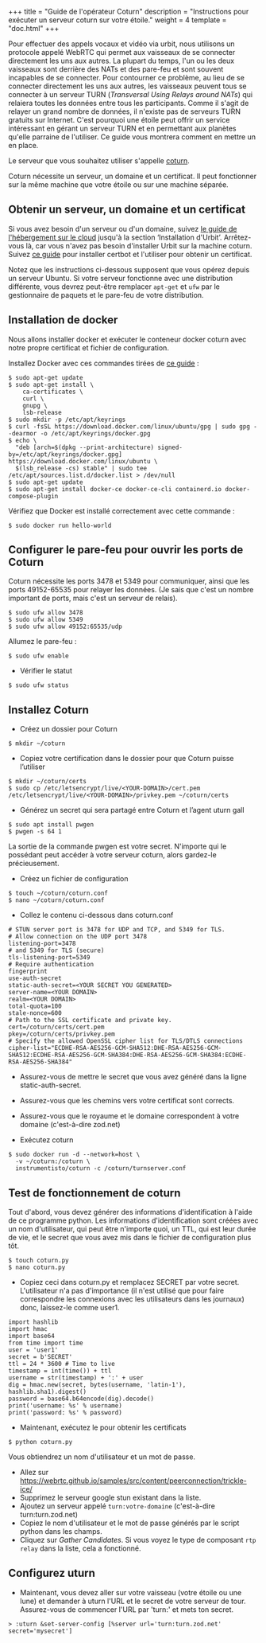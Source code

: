 +++
title = "Guide de l'opérateur Coturn"
description = "Instructions pour exécuter un serveur coturn sur votre étoile."
weight = 4
template = "doc.html"
+++

Pour effectuer des appels vocaux et vidéo via urbit, nous utilisons un protocole appelé WebRTC qui permet aux vaisseaux de se connecter directement les uns aux autres. La plupart du temps, l'un ou les deux vaisseaux sont derrière des NATs et des pare-feu et sont souvent incapables de se connecter. Pour contourner ce problème, au lieu de se connecter directement les uns aux autres, les vaisseaux peuvent tous se connecter à un serveur TURN (*Transversal Using Relays around NATs*) qui relaiera toutes les données entre tous les participants. Comme il s'agit de relayer un grand nombre de données, il n'existe pas de serveurs TURN gratuits sur Internet. C'est pourquoi une étoile peut offrir un service intéressant en gérant un serveur TURN et en permettant aux planètes qu'elle parraine de l'utiliser. Ce guide vous montrera comment en mettre un en place.

Le serveur que vous souhaitez utiliser s'appelle [coturn](https://github.com/coturn/coturn).

Coturn nécessite un serveur, un domaine et un certificat. Il peut fonctionner sur la même machine que votre étoile ou sur une machine séparée.

## Obtenir un serveur, un domaine et un certificat

Si vous avez besoin d'un serveur ou d'un domaine, suivez [le guide de l'hébergement sur le cloud](https://urbit.org/using/running/hosting) jusqu'à la section ‘Installation d'Urbit’. Arrêtez-vous là, car vous n'avez pas besoin d'installer Urbit sur la machine coturn. Suivez [ce guide](https://www.digitalocean.com/community/tutorials/how-to-acquire-a-let-s-encrypt-certificate-using-dns-validation-with-certbot-dns-digitalocean-on-ubuntu-20-04) pour installer certbot et l'utiliser pour obtenir un certificat.

Notez que les instructions ci-dessous supposent que vous opérez depuis un serveur Ubuntu. Si votre serveur fonctionne avec une distribution différente, vous devrez peut-être remplacer `apt-get` et `ufw` par le gestionnaire de paquets et le pare-feu de votre distribution.

## Installation de docker

Nous allons installer docker et exécuter le conteneur docker coturn avec notre propre certificat et fichier de configuration.

Installez Docker avec ces commandes tirées de [ce guide](https://docs.docker.com/engine/install/ubuntu/#installation-methods) :

```
$ sudo apt-get update
$ sudo apt-get install \
    ca-certificates \
    curl \
    gnupg \
    lsb-release
$ sudo mkdir -p /etc/apt/keyrings
$ curl -fsSL https://download.docker.com/linux/ubuntu/gpg | sudo gpg --dearmor -o /etc/apt/keyrings/docker.gpg
$ echo \
  "deb [arch=$(dpkg --print-architecture) signed-by=/etc/apt/keyrings/docker.gpg] https://download.docker.com/linux/ubuntu \
  $(lsb_release -cs) stable" | sudo tee /etc/apt/sources.list.d/docker.list > /dev/null
$ sudo apt-get update
$ sudo apt-get install docker-ce docker-ce-cli containerd.io docker-compose-plugin
```

Vérifiez que Docker est installé correctement avec cette commande :

```
$ sudo docker run hello-world
```

## Configurer le pare-feu pour ouvrir les ports de Coturn

Coturn nécessite les ports 3478 et 5349 pour communiquer, ainsi que les ports 49152-65535 pour relayer les données. (Je sais que c'est un nombre important de ports, mais c'est un serveur de relais).

```
$ sudo ufw allow 3478
$ sudo ufw allow 5349
$ sudo ufw allow 49152:65535/udp
```

Allumez le pare-feu :

```
$ sudo ufw enable 
```

- Vérifier le statut
``` 
$ sudo ufw status
```

## Installez Coturn
- Créez un dossier pour Coturn

```
$ mkdir ~/coturn
```

- Copiez votre certification dans le dossier pour que Coturn puisse l’utiliser

```
$ mkdir ~/coturn/certs
$ sudo cp /etc/letsencrypt/live/<YOUR-DOMAIN>/cert.pem /etc/letsencrypt/live/<YOUR-DOMAIN>/privkey.pem ~/coturn/certs
```

- Générez un secret qui sera partagé entre Coturn et l’agent uturn gall

```
$ sudo apt install pwgen
$ pwgen -s 64 1
```

La sortie de la commande pwgen est votre secret. N'importe qui le possédant peut accéder à votre serveur coturn, alors gardez-le précieusement.

- Créez un fichier de configuration
```
$ touch ~/coturn/coturn.conf
$ nano ~/coturn/coturn.conf
```

- Collez le contenu ci-dessous dans coturn.conf
```
# STUN server port is 3478 for UDP and TCP, and 5349 for TLS.
# Allow connection on the UDP port 3478
listening-port=3478
# and 5349 for TLS (secure)
tls-listening-port=5349
# Require authentication
fingerprint
use-auth-secret
static-auth-secret=<YOUR SECRET YOU GENERATED>
server-name=<YOUR DOMAIN>
realm=<YOUR DOMAIN>
total-quota=100
stale-nonce=600
# Path to the SSL certificate and private key.
cert=/coturn/certs/cert.pem
pkey=/coturn/certs/privkey.pem
# Specify the allowed OpenSSL cipher list for TLS/DTLS connections
cipher-list="ECDHE-RSA-AES256-GCM-SHA512:DHE-RSA-AES256-GCM-SHA512:ECDHE-RSA-AES256-GCM-SHA384:DHE-RSA-AES256-GCM-SHA384:ECDHE-RSA-AES256-SHA384"
```

- Assurez-vous de mettre le secret que vous avez généré dans la ligne static-auth-secret.
- Assurez-vous que les chemins vers votre certificat sont corrects.
- Assurez-vous que le royaume et le domaine correspondent à votre domaine (c'est-à-dire zod.net)

- Exécutez coturn
```
$ sudo docker run -d --network=host \
  -v ~/coturn:/coturn \
  instrumentisto/coturn -c /coturn/turnserver.conf
```

## Test de fonctionnement de coturn
Tout d'abord, vous devez générer des informations d'identification à l'aide de ce programme python. Les informations d'identification sont créées avec un nom d'utilisateur, qui peut être n'importe quoi, un TTL, qui est leur durée de vie, et le secret que vous avez mis dans le fichier de configuration plus tôt.

```
$ touch coturn.py
$ nano coturn.py
```

- Copiez ceci dans coturn.py et remplacez SECRET par votre secret. L'utilisateur n'a pas d'importance (il n'est utilisé que pour faire correspondre les connexions avec les utilisateurs dans les journaux) donc, laissez-le comme user1.

```
import hashlib
import hmac
import base64
from time import time
user = 'user1'
secret = b'SECRET'
ttl = 24 * 3600 # Time to live
timestamp = int(time()) + ttl
username = str(timestamp) + ':' + user
dig = hmac.new(secret, bytes(username, 'latin-1'), hashlib.sha1).digest()
password = base64.b64encode(dig).decode()
print('username: %s' % username)
print('password: %s' % password)
```

- Maintenant, exécutez le pour obtenir les certificats
```
$ python coturn.py
```

Vous obtiendrez un nom d'utilisateur et un mot de passe.

- Allez sur https://webrtc.github.io/samples/src/content/peerconnection/trickle-ice/
- Supprimez le serveur google stun existant dans la liste.
- Ajoutez un serveur appelé `turn:votre-domaine` (c'est-à-dire turn:turn.zod.net)
- Copiez le nom d'utilisateur et le mot de passe générés par le script python dans les champs.
- Cliquez sur *Gather Candidates*. Si vous voyez le type de composant `rtp relay` dans la liste, cela a fonctionné.

## Configurez uturn

- Maintenant, vous devez aller sur votre vaisseau (votre étoile ou une lune) et demander à uturn l'URL et le secret de votre serveur de tour. Assurez-vous de commencer l'URL par 'turn:' et mets ton secret.

```
> :uturn &set-server-config [%server url='turn:turn.zod.net' secret='mysecret']
```
